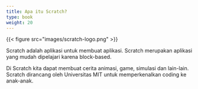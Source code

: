 ```yaml
---
title: Apa itu Scratch?
type: book
weight: 20
---
```


{{< figure src="images/scratch-logo.png" >}}

Scratch adalah aplikasi untuk membuat aplikasi. Scratch merupakan aplikasi yang mudah dipelajari karena block-based.

Di Scratch kita dapat membuat cerita animasi, game, simulasi dan lain-lain.
Scratch dirancang oleh Universitas MIT untuk memperkenalkan coding ke anak-anak.
